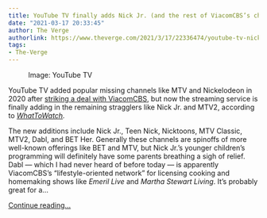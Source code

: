 ```yaml
---
title: YouTube TV finally adds Nick Jr. (and the rest of ViacomCBS’s channels)
date: "2021-03-17 20:33:45"
author: The Verge
authorlink: https://www.theverge.com/2021/3/17/22336474/youtube-tv-nick-jr-viacom-cbs-mtv-bet-classic
tags:
- The-Verge
---
```

<figure>
      <img alt="" src="https://cdn.vox-cdn.com/thumbor/NSz0OszL3Ithb2s61a4tTEMmFrs=/216x0:2490x1516/1310x873/cdn.vox-cdn.com/uploads/chorus_image/image/68983498/Screen_Shot_2021_02_17_at_8.23.59_AM.0.png" />
        <figcaption>Image: YouTube TV</figcaption>
    </figure>

  <p id="SWAFoG">YouTube TV added popular missing channels like MTV and Nickelodeon in 2020 after <a href="https://www.theverge.com/2020/6/30/21308449/youtube-tv-price-increase-64-99-viacom-hbo-new-channels">striking a deal with ViacomCBS</a>, but now the streaming service is finally adding in the remaining stragglers like Nick Jr. and MTV2, according to <a href="https://www.whattowatch.com/news/youtube-tv-adds-the-missing-batch-of-viacomcbs-channels"><em>WhatToWatch</em></a><em>.</em></p>
<p id="QSenRm">The new additions include Nick Jr., Teen Nick, Nicktoons, MTV Classic, MTV2, Dabl, and BET Her. Generally these channels are spinoffs of more well-known offerings like BET and MTV, but Nick Jr.’s younger children’s programming will definitely have some parents breathing a sigh of relief. Dabl — which I had never heard of before today — is apparently ViacomCBS’s “lifestyle-oriented network” for licensing cooking and homemaking shows like <em>Emeril Live</em> and <em>Martha Stewart Living</em>. It’s probably great for a...</p>
  <p>
    <a href="https://www.theverge.com/2021/3/17/22336474/youtube-tv-nick-jr-viacom-cbs-mtv-bet-classic">Continue reading&hellip;</a>
  </p>